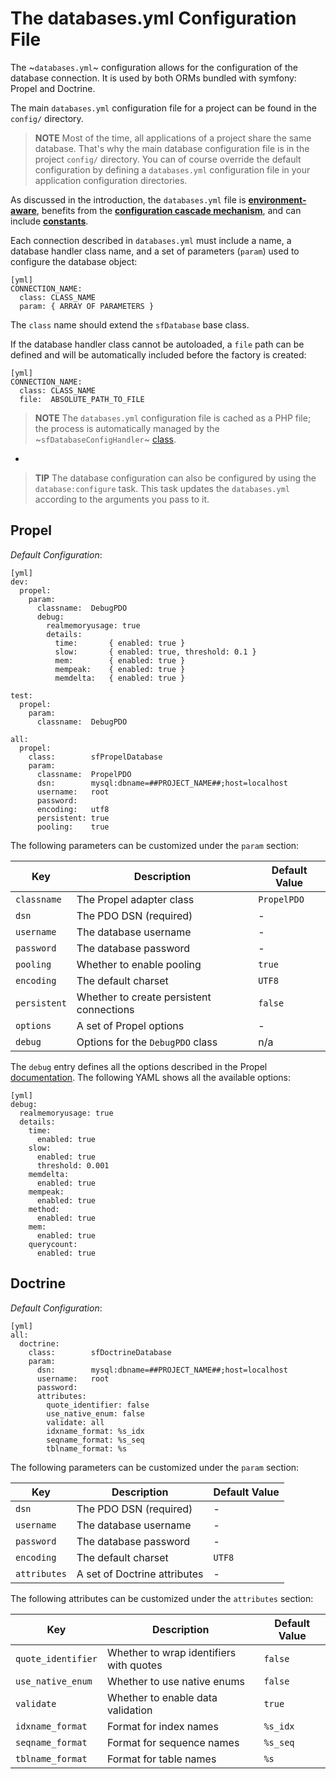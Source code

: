 The databases.yml Configuration File
====================================

The ~`databases.yml`~ configuration allows for the configuration of the
database connection. It is used by both ORMs bundled with symfony: Propel and
Doctrine.

The main `databases.yml` configuration file for a project can be found in
the `config/` directory.

>**NOTE**
>Most of the time, all applications of a project share the same
>database. That's why the main database configuration file is in the
>project `config/` directory. You can of course override the default
>configuration by defining a `databases.yml` configuration file in your
>application configuration directories.

As discussed in the introduction, the `databases.yml` file is
[**environment-aware**](#chapter_03_environment_awareness), benefits from
the [**configuration cascade mechanism**](#chapter_03_configuration_cascade),
and can include [**constants**](#chapter_03_constants).

Each connection described in `databases.yml` must include a name, a database
handler class name, and a set of parameters (`param`) used to configure the
database object:

    [yml]
    CONNECTION_NAME:
      class: CLASS_NAME
      param: { ARRAY OF PARAMETERS }

The `class` name should extend the `sfDatabase` base class.

If the database handler class cannot be autoloaded, a `file` path can be
defined and will be automatically included before the factory is created:

    [yml]
    CONNECTION_NAME:
      class: CLASS_NAME
      file:  ABSOLUTE_PATH_TO_FILE

>**NOTE**
>The `databases.yml` configuration file is cached as a PHP file; the
>process is automatically managed by the ~`sfDatabaseConfigHandler`~
>[class](#chapter_14_config_handlers_yml).

-

>**TIP**
>The database configuration can also be configured by using the
>`database:configure` task.  This task updates the `databases.yml`
>according to the arguments you pass to it.

Propel
------

*Default Configuration*:

    [yml]
    dev:
      propel:
        param:
          classname:  DebugPDO
          debug:
            realmemoryusage: true
            details:
              time:       { enabled: true }
              slow:       { enabled: true, threshold: 0.1 }
              mem:        { enabled: true }
              mempeak:    { enabled: true }
              memdelta:   { enabled: true }

    test:
      propel:
        param:
          classname:  DebugPDO

    all:
      propel:
        class:        sfPropelDatabase
        param:
          classname:  PropelPDO
          dsn:        mysql:dbname=##PROJECT_NAME##;host=localhost
          username:   root
          password:   
          encoding:   utf8
          persistent: true
          pooling:    true

The following parameters can be customized under the `param` section:

 | Key          | Description                              | Default Value |
 | ------------ | ---------------------------------------- | ------------- |
 | `classname`  | The Propel adapter class                 | `PropelPDO`   |
 | `dsn`        | The PDO DSN (required)                   | -             |
 | `username`   | The database username                    | -             |
 | `password`   | The database password                    | -             |
 | `pooling`    | Whether to enable pooling                | `true`        |
 | `encoding`   | The default charset                      | `UTF8`       |
 | `persistent` | Whether to create persistent connections | `false`       |
 | `options`    | A set of Propel options                  | -             |
 | `debug`      | Options for the `DebugPDO` class         | n/a           |

The `debug` entry defines all the options described in the Propel
[documentation](http://propel.phpdb.org/docs/api/1.4/runtime/propel-util/DebugPDO.html#class_details).
The following YAML shows all the available options:

    [yml]
    debug:
      realmemoryusage: true
      details:
        time:
          enabled: true
        slow:
          enabled: true
          threshold: 0.001
        memdelta:
          enabled: true
        mempeak:
          enabled: true
        method:
          enabled: true
        mem:
          enabled: true
        querycount:
          enabled: true

Doctrine
--------

*Default Configuration*:

    [yml]
    all:
      doctrine:
        class:        sfDoctrineDatabase
        param:
          dsn:        mysql:dbname=##PROJECT_NAME##;host=localhost
          username:   root
          password:   
          attributes:
            quote_identifier: false
            use_native_enum: false
            validate: all
            idxname_format: %s_idx
            seqname_format: %s_seq
            tblname_format: %s

The following parameters can be customized under the `param` section:

 | Key          | Description                              | Default Value |
 | ------------ | ---------------------------------------- | ------------- |
 | `dsn`        | The PDO DSN (required)                   | -             |
 | `username`   | The database username                    | -             |
 | `password`   | The database password                    | -             |
 | `encoding`   | The default charset                      | `UTF8`       |
 | `attributes` | A set of Doctrine attributes             | -             |

The following attributes can be customized under the `attributes` section:

 | Key                 | Description                              | Default Value |
 | ------------------- | ---------------------------------------- | ------------- |
 | `quote_identifier`  | Whether to wrap identifiers with quotes  | `false`       |
 | `use_native_enum`   | Whether to use native enums              | `false`       |
 | `validate`          | Whether to enable data validation        | `true`        |
 | `idxname_format`    | Format for index names                   | `%s_idx`      |
 | `seqname_format`    | Format for sequence names                | `%s_seq`      |
 | `tblname_format`    | Format for table names                   | `%s`          |
